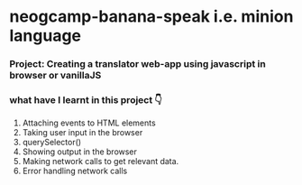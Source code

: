 # neogcamp-banana-speak i.e. minion language

### Project: Creating a translator web-app using javascript in browser or vanillaJS

### what have I learnt in this project 👇
1. Attaching events to HTML elements
2. Taking user input in the browser
3. querySelector()
4. Showing output in the browser
5. Making network calls to get relevant data.
6. Error handling network calls
